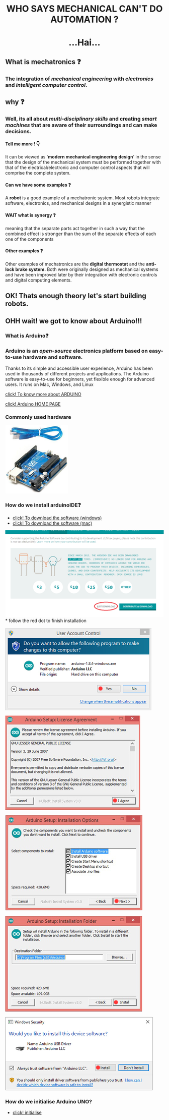  # <p align="center"> WHO SAYS MECHANICAL CAN'T DO AUTOMATION ?
# <p align="center">...Hai...
##  What is mechatronics :question:

### The integration of ***mechanical engineering*** with *electronics* and *intelligent computer control*.

## why :question:

### Well, its all about *multi-disciplinary skills* and creating  _smart machines_ that are aware of their surroundings and can make decisions.

#### Tell me more ! :point_down:
It can be viewed as '**modern mechanical engineering design**' in the sense that the design of the mechanical system must be performed together with that of the electrical/electronic and computer control aspects that will comprise the complete system.

#### Can we have some examples :question:

A **robot** is a good example of a mechatronic system.
 Most robots integrate software, electronics, and mechanical designs in a synergistic manner
#### WAIT what is synergy :question:

meaning that the separate parts act together in such a way that the combined effect is stronger than the sum of the separate effects of each one of the components

#### Other examples :question:
 Other examples of mechatronics are the **digital thermostat** and the **anti-lock brake system.** Both were originally designed as mechanical systems and have been improved later by their integration with electronic controls and digital computing elements.

##  OK! Thats enough theory let's start building robots.

##  OHH wait! we got to know about Arduino!!!

###  What is Arduino:question:

### Arduino is an *open-source* electronics platform based on easy-to-use hardware and software.

Thanks to its simple and accessible user experience, Arduino has been used in thousands of different projects and applications.
 The Arduino software is easy-to-use for beginners, yet flexible enough for advanced users. It runs on Mac, Windows, and Linux

[click! To know more about ARDUINO](https://www.arduino.cc/en/Guide/Introduction)

[click! Arduino HOME PAGE](https://www.arduino.cc/)

### Commonly used hardware 

<img src="images/ar3.jpg" width="200"></center></p>


###  How do we install arduinoIDE:question:

* [click! To download the software (windows)](https://www.arduino.cc/en/Main/Donate)
* [click! To download the software (mac)](https://www.arduino.cc/en/Main/Donate)

<img src="images/initjpg.png" width="600">
* follow the red dot to finish installation 

</center></p> <img src="images/i001.jpg">

</center></p> <img src="images/i002.jpg">

</center></p> <img src="images/i003.jpg">

</center></p> <img src="images/i004.jpg">

</center></p> <img src="images/i005.jpg">




###  How do we initialise Arduino UNO?


* [click! initialise](https://github.com/inventivecentral/MeX/blob/master/initialize.md)





